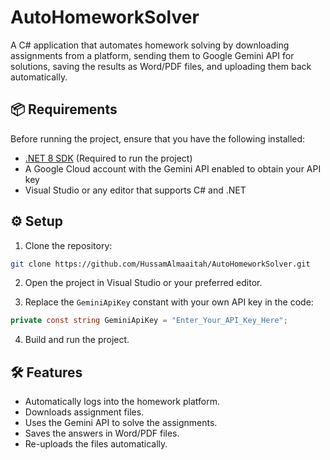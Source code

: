 # AutoHomeworkSolver
A C# application that automates homework solving by downloading assignments from a platform, sending them to Google Gemini API for solutions, saving the results as Word/PDF files, and uploading them back automatically.
## 📦 Requirements

Before running the project, ensure that you have the following installed:

- [.NET 8 SDK](https://dotnet.microsoft.com/en-us/download/dotnet/8.0) (Required to run the project)
- A Google Cloud account with the Gemini API enabled to obtain your API key
- Visual Studio or any editor that supports C# and .NET

## ⚙️ Setup

1. Clone the repository:

```bash
git clone https://github.com/HussamAlmaaitah/AutoHomeworkSolver.git
```

2. Open the project in Visual Studio or your preferred editor.

3. Replace the `GeminiApiKey` constant with your own API key in the code:

```csharp
private const string GeminiApiKey = "Enter_Your_API_Key_Here";
```

4. Build and run the project.

## 🛠️ Features

- Automatically logs into the homework platform.
- Downloads assignment files.
- Uses the Gemini API to solve the assignments.
- Saves the answers in Word/PDF files.
- Re-uploads the files automatically.
